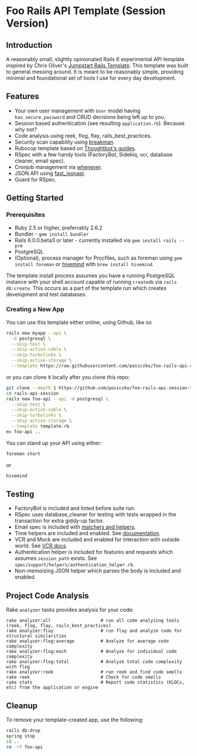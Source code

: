 # Foo Rails API Template (Session Version)

## Introduction

A reasonably small, slightly opinionated Rails 6 experimental API template inspired by Chris Oliver's 
[Jumpstart Rails Template](https://github.com/excid3/jumpstart). This template was built to general messing around.
It is meant to be reasonably simple, providing minimal and foundational set of tools I use for
every day development.

## Features

* Your own user management with `User` model having `has_secure_password` and CRUD decisions
  being left up to you.
* Session based authentication (see resulting `application.rb`). Because why not?
* Code analysis using reek, flog, flay, rails_best_practices.
* Security scan capability using [breakman](https://brakemanscanner.org).
* Rubocop template based on [Thoughtbot's guides](https://github.com/thoughtbot/guides/tree/master/style/ruby).
* RSpec with a few handy tools (FactoryBot, Sidekiq, vcr, database cleaner, email spec).
* Cronjob management via [whenever](https://github.com/javan/whenever).
* JSON API using [fast_jsonapi](https://github.com/Netflix/fast_jsonapi).
* Guard for RSpec.

## Getting Started

### Prerequisites

* Ruby 2.5 or higher, preferrably 2.6.2
* Bundler - `gem install bundler`
* Rails 6.0.0.beta3 or later - currently installed via `gem install rails --pre` 
* PostgreSQL
* (Optional), process manager for Procfiles, such as foreman using `gem install foreman` or 
  [hivemind](https://github.com/DarthSim/hivemind) with `brew install hivemind`.
  
The template install process assumes you have a running PostgreSQL instance with your shell account capable of 
running `createdb` via `rails db:create`. This occurs as a part of the template run which creates
development and test databases.

### Creating a New App

You can use this template either online, using Github, like so

```bash
rails new myapp --api \
  -d postgresql \
  --skip-test \
  --skip-action-cable \
  --skip-turbolinks \
  --skip-active-storage \
  --template https://raw.githubusercontent.com/posiczko/foo-rails-api-session-template/master/template.rb
```

or you can clone it locally after you clone this repo:

```bash
git clone --depth 1 https://github.com/posiczko/foo-rails-api-session-template
cd rails-api-session
rails new foo-api --api -d postgresql \
  --skip-test \
  --skip-action-cable \
  --skip-turbolinks \
  --skip-active-storage \
  --template template.rb
mv foo-api ..
```

You can stand up your API using either:

```bash
foreman start
```

or 

```bash
hivemind
```
 
## Testing

* FactoryBot is included and linted before suite run.
* RSpec uses database_cleaner for testing with tests wrapped in the transaction
  for extra giddy-up factor.  
* Email spec is included with [matchers and helpers](https://github.com/bmabey/email-spec#rspec).
* Time helpers are included and enabled. See [documentation](http://api.rubyonrails.org/classes/ActiveSupport/Testing/TimeHelpers.html).
* VCR and Mock are included and enabled for interaction with outside world. 
  See [VCR docs](https://relishapp.com/vcr/vcr/docs).
* Authentication helper is included for features and requests 
  which assumes `session_path` exists. See `spec/support/helpers/authentication_helper.rb`.  
* Non-memoizing JSON helper which parses the body is included and enabled.

## Project Code Analysis

Rake `analyzer` tasks provides analysis for your code:

    rake analyzer:all                   # run all code analyzing tools (reek, flog, flay, rails_best_practices)
    rake analyzer:flay                  # run flay and analyze code for structural similarities
    rake analyzer:flog:average          # Analyze for average code complexity
    rake analyzer:flog:each             # Analyze for individual code complexity
    rake analyzer:flog:total            # Analyze total code complexity with flog
    rake analyzer:reek                  # run reek and find code smells
    rake reek                           # Check for code smells
    rake stats                          # Report code statistics (KLOCs, etc) from the application or engine
    
## Cleanup

To remove your template-created app, use the following:

```bash
rails db:drop
spring stop
cd ..
rm -rf foo-api
```
    
